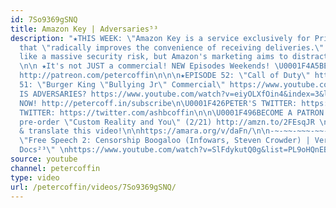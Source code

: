 ```yaml
---
id: 7So9369gSNQ
title: Amazon Key | Adversaries⁵³
description: "★THIS WEEK: \"Amazon Key is a service exclusively for Prime members
  that \"radically improves the convenience of receiving deliveries.\" Key sounds
  like a massive security risk, but Amazon's marketing aims to distract us from this.\"
  \n\n ★It's not JUST a commercial! NEW Episodes Weekends! \U0001F4A5BECOME A PATRON:
  http://patreon.com/petercoffin\n\n\n★EPISODE 52: \"Call of Duty\" https://www.youtube.com/watch?v=184NrDTTYbc&list=PL9oHQnEByWyXeSTT3Vm3oyTR-e3Tg0Vj0\n★EPISODE
  51: \"Burger King \"Bullying Jr\" Commercial\" https://www.youtube.com/watch?v=lfpqC6g1VzM&list=PL9oHQnEByWyXeSTT3Vm3oyTR-e3Tg0Vj0\n\n\n★WHAT
  IS ADVERSARIES? https://www.youtube.com/watch?v=eiyOLXfOin4&index=3&list=PL9oHQnEByWyXeSTT3Vm3oyTR-e3Tg0Vj0\n\n*************************\n\n\U0001F4FASubscribe
  NOW! http://petercoff.in/subscribe\n\U0001F426PETER'S TWITTER: https://twitter.com/petercoffin\n\U0001F426ASHLEIGH'S
  TWITTER: https://twitter.com/ashbcoffin\n\n\U0001F496BECOME A PATRON! http://patreon.com/petercoffin\n\U0001F4D5
  pre-order \"Custom Reality and You\" (2/21) http://amzn.to/2FEsqJR \n\nHelp us caption
  & translate this video!\n\nhttps://amara.org/v/daFn/\n\n-~-~~-~~~-~~-~-\nNEW VIDEO:
  \"Free Speech 2: Censorship Boogaloo (Infowars, Steven Crowder) | Very Important
  Docs²³\" \nhttps://www.youtube.com/watch?v=SlFdykutQ0g&list=PL9oHQnEByWyXObkJN9YYQS9hxBjpN8RLG\n-~-~~-~~~-~~-~-"
source: youtube
channel: petercoffin
type: video
url: /petercoffin/videos/7So9369gSNQ/
---
```

